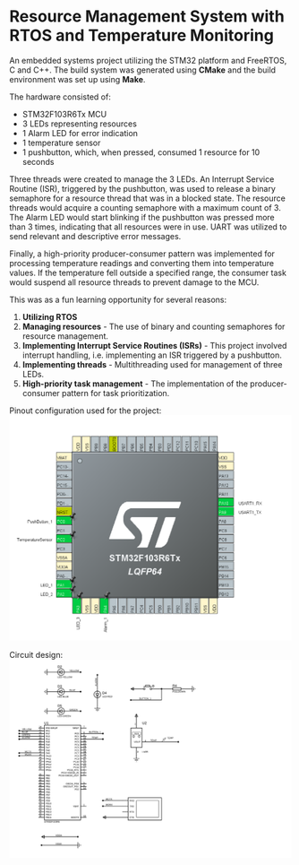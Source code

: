 # Resource Management System with RTOS and Temperature Monitoring

An embedded systems project utilizing the STM32 platform and FreeRTOS, C and C++. The build system was generated using **CMake** and the build environment was set up using **Make**.

The hardware consisted of:
- STM32F103R6Tx MCU
- 3 LEDs representing resources
- 1 Alarm LED for error indication
- 1 temperature sensor
- 1 pushbutton, which, when pressed, consumed 1 resource for 10 seconds

Three threads were created to manage the 3 LEDs. An Interrupt Service Routine (ISR), triggered by the pushbutton, was used to release a binary semaphore for a resource thread that was in a blocked state. The resource threads would acquire a counting semaphore with a maximum count of 3. The Alarm LED would start blinking if the pushbutton was pressed more than 3 times, indicating that all resources were in use. UART was utilized to send relevant and descriptive error messages.

Finally, a high-priority producer-consumer pattern was implemented for processing temperature readings and converting them into temperature values. If the temperature fell outside a specified range, the consumer task would suspend all resource threads to prevent damage to the MCU.

This was as a fun learning opportunity for several reasons:
1. **Utilizing RTOS**
2. **Managing resources** - The use of binary and counting semaphores for resource management.
3. **Implementing Interrupt Service Routines (ISRs)** - This project involved interrupt handling, i.e. implementing an ISR triggered by a pushbutton.
4. **Implementing threads** - Multithreading used for management of three LEDs.
5. **High-priority task management** - The implementation of the producer-consumer pattern for task prioritization.

Pinout configuration used for the project:
![](./code/PinoutConfiguration.png)

Circuit design:
![](./proteus/stm32f103r6_sem.SVG)